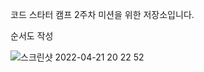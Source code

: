 코드 스타터 캠프 2주차 미션을 위한 저장소입니다.

순서도 작성

![스크린샷 2022-04-21 20 22 52](https://user-images.githubusercontent.com/77507952/164447810-ce921060-2afd-4399-b340-8d909d6f9294.png)
